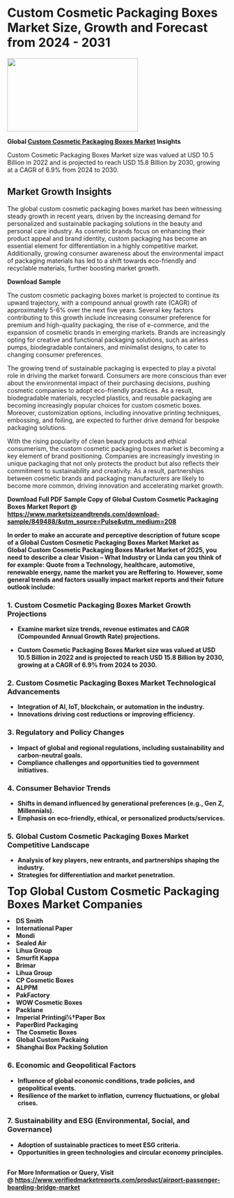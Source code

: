 <H1>Custom Cosmetic Packaging Boxes Market Size, Growth and Forecast from 2024 - 2031</H1><img class="aligncenter size-medium wp-image-584254" src="https://thirdeyenews.in/wp-content/uploads/2024/09/Global-Market-Research-300x168.jpeg" alt="" width="300" height="168" /><p><strong>Global&nbsp;<a href="https://www.marketsizeandtrends.com/download-sample/849488/&amp;utm_source=Pulse&amp;utm_medium=208">Custom Cosmetic Packaging Boxes Market</a> Insights</strong></p><p>Custom Cosmetic Packaging Boxes Market size was valued at USD 10.5 Billion in 2022 and is projected to reach USD 15.8 Billion by 2030, growing at a CAGR of 6.9% from 2024 to 2030.</p><p><h2>Market Growth Insights</h2> <p>The global custom cosmetic packaging boxes market has been witnessing steady growth in recent years, driven by the increasing demand for personalized and sustainable packaging solutions in the beauty and personal care industry. As cosmetic brands focus on enhancing their product appeal and brand identity, custom packaging has become an essential element for differentiation in a highly competitive market. Additionally, growing consumer awareness about the environmental impact of packaging materials has led to a shift towards eco-friendly and recyclable materials, further boosting market growth.</p> <p><strong>Download Sample</strong></p> <p>The custom cosmetic packaging boxes market is projected to continue its upward trajectory, with a compound annual growth rate (CAGR) of approximately 5-6% over the next five years. Several key factors contributing to this growth include increasing consumer preference for premium and high-quality packaging, the rise of e-commerce, and the expansion of cosmetic brands in emerging markets. Brands are increasingly opting for creative and functional packaging solutions, such as airless pumps, biodegradable containers, and minimalist designs, to cater to changing consumer preferences.</p> <p>The growing trend of sustainable packaging is expected to play a pivotal role in driving the market forward. Consumers are more conscious than ever about the environmental impact of their purchasing decisions, pushing cosmetic companies to adopt eco-friendly practices. As a result, biodegradable materials, recycled plastics, and reusable packaging are becoming increasingly popular choices for custom cosmetic boxes. Moreover, customization options, including innovative printing techniques, embossing, and foiling, are expected to further drive demand for bespoke packaging solutions.</p> <p>With the rising popularity of clean beauty products and ethical consumerism, the custom cosmetic packaging boxes market is becoming a key element of brand positioning. Companies are increasingly investing in unique packaging that not only protects the product but also reflects their commitment to sustainability and creativity. As a result, partnerships between cosmetic brands and packaging manufacturers are likely to become more common, driving innovation and accelerating market growth.</p> <p><strong></p><p><span class=""><strong>Download Full PDF Sample Copy of Global Custom Cosmetic Packaging Boxes Market Report</strong> @ <a href="https://www.marketsizeandtrends.com/download-sample/849488/&amp;utm_source=Pulse&amp;utm_medium=208" target="_blank">https://www.marketsizeandtrends.com/download-sample/849488/&amp;utm_source=Pulse&amp;utm_medium=208</a></span></p><p>In order to make an accurate and perceptive description of future scope of a Global&nbsp;Custom Cosmetic Packaging Boxes Market Market as Global&nbsp;Custom Cosmetic Packaging Boxes Market Market of 2025, you need to describe a clear Vision &ndash; What Industry or Linda can you think of for example: Quote from a Technology, healthcare, automotive, renewable energy, name the market you are Reffering to. However, some general trends and factors usually impact market reports and their future outlook include:</p><h3>1.&nbsp;<strong>Custom Cosmetic Packaging Boxes Market Growth Projections</strong></h3><ul><li>Examine market size trends, revenue estimates and CAGR (Compounded Annual Growth Rate) projections.</li><li><p>Custom Cosmetic Packaging Boxes Market size was valued at USD 10.5 Billion in 2022 and is projected to reach USD 15.8 Billion by 2030, growing at a CAGR of 6.9% from 2024 to 2030.</p></li></ul><h3>2.&nbsp;<strong>Custom Cosmetic Packaging Boxes Market Technological Advancements</strong></h3><ul><li>Integration of AI, IoT, blockchain, or automation in the industry.</li><li>Innovations driving cost reductions or improving efficiency.</li></ul><h3>3.&nbsp;<strong>Regulatory and Policy Changes</strong></h3><ul><li>Impact of global and regional regulations, including sustainability and carbon-neutral goals.</li><li>Compliance challenges and opportunities tied to government initiatives.</li></ul><h3>4.&nbsp;<strong>Consumer Behavior Trends</strong></h3><ul><li>Shifts in demand influenced by generational preferences (e.g., Gen Z, Millennials).</li><li>Emphasis on eco-friendly, ethical, or personalized products/services.</li></ul><h3>5.&nbsp;<strong>Global Custom Cosmetic Packaging Boxes Market Competitive Landscape</strong></h3><ul><li>Analysis of key players, new entrants, and partnerships shaping the industry.</li><li>Strategies for differentiation and market penetration.</li></ul><p data-pm-slice="1 1 []"><span style="color: inherit; font-family: inherit; font-size: 25px;">Top Global Custom Cosmetic Packaging Boxes Market Companies</span></p><div class="" data-test-id=""><p><li>DS Smith</li><li> International Paper</li><li> Mondi</li><li> Sealed Air</li><li> Lihua Group</li><li> Smurfit Kappa</li><li> Brimar</li><li> Lihua Group</li><li> CP Cosmetic Boxes</li><li> ALPPM</li><li> PakFactory</li><li> WOW Cosmetic Boxes</li><li> Packlane</li><li> Imperial Printingï¼†Paper Box</li><li> PaperBird Packaging</li><li> The Cosmetic Boxes</li><li> Global Custom Packaing</li><li> Shanghai Box Packing Solution</li></p></div><h3>6.&nbsp;<strong>Economic and Geopolitical Factors</strong></h3><ul><li>Influence of global economic conditions, trade policies, and geopolitical events.</li><li>Resilience of the market to inflation, currency fluctuations, or global crises.</li></ul><h3>7.&nbsp;<strong>Sustainability and ESG (Environmental, Social, and Governance)</strong></h3><ul><li>Adoption of sustainable practices to meet ESG criteria.</li><li>Opportunities in green technologies and circular economy principles.</li></ul><h2><strong style="font-size: 14px;">For More Information or Query, Visit @&nbsp;</strong><a style="background-color: #ffffff; font-size: 14px;" href="https://www.marketsizeandtrends.com/report/custom-cosmetic-packaging-boxes-market/" target="_blank">https://www.verifiedmarketreports.com/product/airport-passenger-boarding-bridge-market</a></h2>
